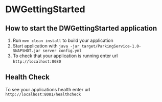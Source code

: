 # DWGettingStarted

How to start the DWGettingStarted application
---

1. Run `mvn clean install` to build your application
1. Start application with `java -jar target/ParkingService-1.0-SNAPSHOT.jar server config.yml`
1. To check that your application is running enter url `http://localhost:8080`

Health Check
---

To see your applications health enter url `http://localhost:8081/healthcheck`

